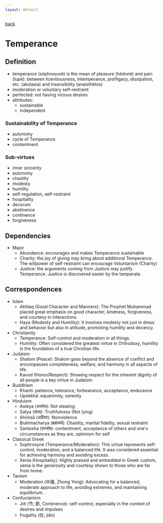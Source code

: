 ```yaml
---
layout: default
---
```

[back](./)

# Temperance

## Definition

- temperance (sōphrosunē) is the mean of pleasure (hēdonē) and pain (lupē): between licentiousness, intemperance, profligacy, dissipation, etc. (akolasia) and  insensibility (anaisthētos)
- moderation or voluntary self-restraint
- perfected: not having vicious desires
- attributes:
    - sustainable
    - independent

### Sustainability of Temperance

- autonomy
- cycle of Temperance
- contentment

### Sub-virtues

- inner sincerity
- autonomy
- chastity
- modesty
- humility
- self-regulation, self-restraint
- hospitality
- decorum
- abstinence
- continence
- forgiveness

## Dependencies

- Major
    - Abundance: encourages and makes Temperance sustainable
    - Charity: the joy of giving may bring about additional Temperance. The willpower of self-restraint can encourage Voluntarism (Charity)
    - Justice: the arguments coming from Justice may justify Temperance. Justice is discovered easier by the temperate.


## Correspondences

- Islam
    - Akhlaq (Good Character and Manners): The Prophet Muhammad placed great emphasis on good character, kindness, forgiveness, and courtesy in interactions.
    - Haya (Modesty and Humility): It involves modesty not just in dress and behavior but also in attitude, promoting humility and decency.
- Christianity
    - Temperance: Self-control and moderation in all things.
    - Humility: Often considered the greatest virtue in Orthodoxy, humility is the foundation of a true Christian life.
- Judaism
    - Shalom (Peace): Shalom goes beyond the absence of conflict and encompasses completeness, welfare, and harmony in all aspects of life.
    - Kavod (Honor/Respect): Showing respect for the inherent dignity of all people is a key virtue in Judaism.
- Buddhism
    - Khanti: patience, tolerance, forbearance, acceptance, endurance
    - Upekkhā: equanimity, serenity
- Hinduism
    - Asteya (अस्तेय): Not stealing
    - Satya (सत्य): Truthfulness (Not lying)
    - Ahiṃsā (अहिंसा): Nonviolence
    - Brahmacharya (ब्रह्मचर्य): Chastity, marital fidelity, sexual restraint
    - Santosha (सन्तोष): contentment, acceptance of others and one's circumstances as they are, optimism for self
- Classical Greek
    - Sophrosyne (Temperance/Moderation): This virtue represents self-control, moderation, and a balanced life. It was considered essential for achieving harmony and avoiding excess.
    - Xenia (Hospitality): Highly praised and embedded in Greek custom, xenia is the generosity and courtesy shown to those who are far from home.
- Taoism
    - Moderation (中庸, Zhong Yong): Advocating for a balanced, moderate approach to life, avoiding extremes, and maintaining equilibrium.
- Confucianism
    - Jié (节; 節, Continence): self-control, especially in the context of desires and impulses
    - frugality (俭; jiǎn)
